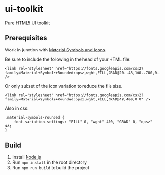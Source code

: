 # ui-toolkit

Pure HTML5 UI toolkit

## Prerequisites

Work in junction with [Material Symbols and Icons](https://fonts.google.com/icons).

Be sure to include the following in the head of your HTML file:

```
<link rel="stylesheet" href="https://fonts.googleapis.com/css2?family=Material+Symbols+Rounded:opsz,wght,FILL,GRAD@20..48,100..700,0..1,-50..200" />
```

Or only subset of the icon variation to reduce the file size.

```
<link rel="stylesheet" href="https://fonts.googleapis.com/css2?family=Material+Symbols+Rounded:opsz,wght,FILL,GRAD@48,400,0,0" />
```

Also in css:

```
.material-symbols-rounded {
    font-variation-settings: "FILL" 0, "wght" 400, "GRAD" 0, "opsz" 48;
}
```

## Build

1. Install [Node.js](https://nodejs.org/en/download/)
2. Run `npm install` in the root directory
3. Run `npm run build` to build the project
